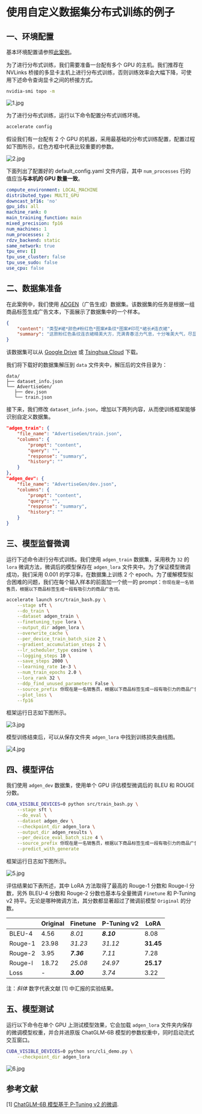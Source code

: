 # 使用自定义数据集分布式训练的例子

## 一、环境配置

基本环境配置请参照[此案例](alter_self_cognition.md)。

为了进行分布式训练，我们需要准备一台配有多个 GPU 的主机。我们推荐在 NVLinks 桥接的多显卡主机上进行分布式训练，否则训练效率会大幅下降，可使用下述命令查询显卡之间的桥接方式。

```bash
nvidia-smi topo -m
```

![1.jpg](media/ads_generation_1.jpg)

为了进行分布式训练，运行以下命令配置分布式训练环境。

```bash
accelerate config
```

假设我们有一台配有 2 个 GPU 的机器，采用最基础的分布式训练配置，配置过程如下图所示，红色方框中代表比较重要的参数。

![2.jpg](media/ads_generation_2.jpg)

下面列出了配置好的 default_config.yaml 文件内容，其中 `num_processes` 行的值应当**与本机的 GPU 数量一致**。

```yaml
compute_environment: LOCAL_MACHINE
distributed_type: MULTI_GPU
downcast_bf16: 'no'
gpu_ids: all
machine_rank: 0
main_training_function: main
mixed_precision: fp16
num_machines: 1
num_processes: 2
rdzv_backend: static
same_network: true
tpu_env: []
tpu_use_cluster: false
tpu_use_sudo: false
use_cpu: false
```

## 二、数据集准备

在此案例中，我们使用 [ADGEN](https://aclanthology.org/D19-1321.pdf)（广告生成）数据集。该数据集的任务是根据一组商品标签生成广告文本，下面展示了数据集中的一个样本。

```json
{
    "content": "类型#裙*颜色#粉红色*图案#条纹*图案#印花*裙长#连衣裙",
    "summary": "这款粉红色条纹连衣裙精美大方，充满青春活力气息，十分唯美大气，尽显女性俏丽活泼感。且配以可爱亮眼的印花设计，更显女性甜美气息。"
}
```

该数据集可以从 [Google Drive](https://drive.google.com/file/d/13_vf0xRTQsyneRKdD1bZIr93vBGOczrk/view?usp=sharing) 或 [Tsinghua Cloud](https://cloud.tsinghua.edu.cn/f/b3f119a008264b1cabd1/?dl=1) 下载。

我们将下载好的数据集解压到 `data` 文件夹中，解压后的文件目录为：

```
data/
├── dataset_info.json
└── AdvertiseGen/
   ├── dev.json
   └── train.json
```

接下来，我们修改 `dataset_info.json`，增加以下两列内容，从而使训练框架能够识别自定义数据集。

```json
"adgen_train": {
    "file_name": "AdvertiseGen/train.json",
    "columns": {
        "prompt": "content",
        "query": "",
        "response": "summary",
        "history": ""
    }
},
"adgen_dev": {
    "file_name": "AdvertiseGen/dev.json",
    "columns": {
        "prompt": "content",
        "query": "",
        "response": "summary",
        "history": ""
    }
}
```

## 三、模型监督微调

运行下述命令进行分布式训练。我们使用 `adgen_train` 数据集，采用秩为 `32` 的 `lora` 微调方法，微调后的模型保存在 `adgen_lora` 文件夹中。为了保证模型微调成功，我们采用 0.001 的学习率，在数据集上训练 2 个 epoch。为了缓解模型拟合困难的问题，我们在每个输入样本的前面加一个统一的 prompt：`你现在是一名销售员，根据以下商品标签生成一段有吸引力的商品广告词。`

```bash
accelerate launch src/train_bash.py \
    --stage sft \
    --do_train \
    --dataset adgen_train \
    --finetuning_type lora \
    --output_dir adgen_lora \
    --overwrite_cache \
    --per_device_train_batch_size 2 \
    --gradient_accumulation_steps 2 \
    --lr_scheduler_type cosine \
    --logging_steps 10 \
    --save_steps 2000 \
    --learning_rate 1e-3 \
    --num_train_epochs 2.0 \
    --lora_rank 32 \
    --ddp_find_unused_parameters False \
    --source_prefix 你现在是一名销售员，根据以下商品标签生成一段有吸引力的商品广告词。 \
    --plot_loss \
    --fp16
```

框架运行日志如下图所示。

![3.jpg](media/ads_generation_3.jpg)

模型训练结束后，可以从保存文件夹 `adgen_lora` 中找到训练损失曲线图。

![4.jpg](media/ads_generation_4.jpg)

## 四、模型评估

我们使用 `adgen_dev` 数据集，使用单个 GPU 评估模型微调后的 BLEU 和 ROUGE 分数。

```bash
CUDA_VISIBLE_DEVICES=0 python src/train_bash.py \
    --stage sft \
    --do_eval \
    --dataset adgen_dev \
    --checkpoint_dir adgen_lora \
    --output_dir adgen_results \
    --per_device_eval_batch_size 4 \
    --source_prefix 你现在是一名销售员，根据以下商品标签生成一段有吸引力的商品广告词。 \
    --predict_with_generate
```

框架运行日志如下图所示。

![5.jpg](media/ads_generation_5.jpg)

评估结果如下表所述，其中 LoRA 方法取得了最高的 Rouge-1 分数和 Rouge-l 分数，另外 BLEU-4 分数和 Rouge-2 分数也基本与全量微调 `Finetune` 和 P-Tuning v2 持平。无论是哪种微调方法，其分数都显著超过了微调前模型 `Original` 的分数。

|         | Original |  Finetune  | P-Tuning v2 |    LoRA   |
| ------- | -------- | ---------- | ----------- | --------- |
| BLEU-4  | 4.56     | *8.01*     | ***8.10***  | 8.08      |
| Rouge-1 | 23.98    | *31.23*    | *31.12*     | **31.45** |
| Rouge-2 | 3.95     | ***7.36*** | *7.11*      | 7.28      |
| Rouge-l | 18.72    | *25.08*    | *24.97*     | **25.17** |
| Loss    | -        | ***3.00*** | *3.74*      | 3.22      |

注：*斜体* 数字代表文献 [1] 中汇报的实验结果。

## 五、模型测试

运行以下命令在单个 GPU 上测试模型效果，它会加载 `adgen_lora` 文件夹内保存的微调模型权重，并合并进原版 ChatGLM-6B 模型的参数权重中，同时启动流式交互窗口。

```bash
CUDA_VISIBLE_DEVICES=0 python src/cli_demo.py \
    --checkpoint_dir adgen_lora
```

![6.jpg](media/ads_generation_6.jpg)

## 参考文献

[1] [ChatGLM-6B 模型基于 P-Tuning v2 的微调](https://github.com/THUDM/ChatGLM-6B/blob/main/ptuning/README.md).
